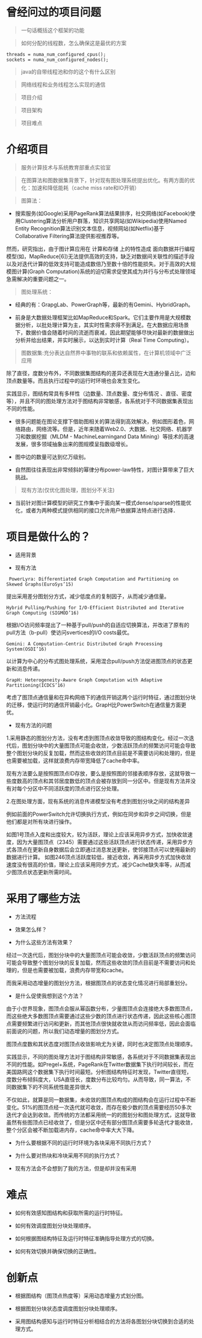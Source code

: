 # 曾经问过的项目问题

> 一句话概括这个框架的功能

> 如何分配的线程数，怎么确保这是最优的方案
```
threads = numa_num_configured_cpus();
sockets = numa_num_configured_nodes();
```
> java的自带线程池和你的这个有什么区别

> 网络线程和业务线程怎么实现的通信

> 项目介绍

> 项目架构

> 项目难点

# 介绍项目

>服务计算技术与系统教育部重点实验室

> 在图算法和图数据集背景下，针对现有图处理系统提出优化。有两方面的优化：加速和降低能耗（cache miss rate和IO开销）

> 图算法：
 
 - 搜索服务(如Google)采用PageRank算法结果排序，社交网络(如Facebook)使用Clustering算法分析用户群落，知识共享网站(如Wikipedia)使用Named Entity Recognition算法识别文本信息，视频网站(如Netflix)基于Collaborative Filtering算法提供影视推荐等。

然而，研究指出，由于图计算应用在 计算和存储 上的特性造成 面向数据并行编程模型(如，MapReduce[6])无法提供高效的支持，缺乏对数据间关联性的描述手段以及对迭代计算的低效支持可能造成数倍乃至数十倍的性能损失。对于高效的大规模图计算(Graph Computation)系统的迫切需求促使其成为并行与分布式处理领域急需解决的重要问题之一。

> 图处理系统：

 - 经典的有：GrapgLab、PowerGraph等，最新的有Gemini、HybridGraph。
 
 - 前身是大数据处理框架比如MapReduce和Spark。它们主要作用是大规模数据分析，以批处理计算为主，其实时性需求得不到满足。在大数据应用场景下，数据价值会随着时间的流逝而衰减，因此期望能够尽快对最新的数据做出分析并给出结果，并实时展示，以达到实时计算（Real Time Computing）。
 
> 图数据集:充分表达自然界中事物的联系和依赖属性，在计算机领域中广泛应用
 
 除了直径，度数分布外，不同数据集图结构的差异还表现在大连通分量占比，边和顶点数量等。而且执行过程中的运行时环境也会发生变化。
 
 实践显示，图结构常具有多样性（边数量、顶点数量、度分布情况 、直径、密度等），并且不同的图处理方法对于图结构非常敏感，各系统对于不同数据集表现出不同的性能。

 - 很多问题能在图论支撑下借助图相关的算法得到高效解决，例如图形着色，网络路由，网络流等。但是，近年来随着Web2.0、大数据、社交网络、机器学习和数据挖掘（MLDM - MachineLearningand Data Mining）等技术的高速发展，很多领域抽象出来的图规模呈指数级增长。
 
 - 图中边的数量可达到亿万级别。
 
 - 自然图往往表现出非常倾斜的幂律分布power-law特性，对图计算带来了巨大挑战。
 
> 现有方法(仅优化图处理，图划分不关注)

 - 当前针对图计算模型的研究工作集中于面向某一模式dense/sparse的性能优化，或者为两种模式提供相同的接口允许用户依据算法特点进行选择．


# 项目是做什么的？

 - 适用背景

 - 现有方法
 
```
 PowerLyra: Differentiated Graph Computation and Partitioning on Skewed Graphs(EuroSys’15)
```
提出采用差分图划分方式，减少低度点的复制因子，从而减少通信量。
```
Hybrid Pulling/Pushing for I/O-Efficient Distributed and Iterative Graph Computing (SIGMOD’16)
```
根据I/O访问频率提出了一种基于pull/push的自适应切换算法，并改进了原有的pull方法（b-pull）使访问svertices的I/O costs最优。
```
Gemini: A Computation-Centric Distributed Graph Processing System(OSDI’16)
```
以计算为中心的分布式图处理系统，采用混合pull/push方法促进图顶点的状态更新和消息传递。
```
GrapH: Heterogeneity-Aware Graph Computation with Adaptive Partitioning(ICDCS’16)
```
考虑了图顶点通信量和在异构网络下的通信开销这两个运行时特征，通过图划分块的迁移，使运行时的通信开销最小化。GrapH比PowerSwitch在通信量方面更优。

 - 现有方法的问题 
 
 1.采用静态的图划分方法，没有考虑到图顶点收敛导致的图结构变化。经过一次迭代后，图划分块中的大量图顶点可能会收敛，少数活跃顶点的频繁访问可能会导致整个图划分块的反复加载，然而这些收敛的顶点目前是不需要访问和处理的，但是也需要被加载，这样就浪费内存带宽降低了cache命中率。
 
 现有方法要么是按照图顶点ID存放，要么是按照图的邻接表顺序存放，这就导致一些度数高的顶点和其邻居度数低的顶点会被存放到同一分区中。但是现有方法并没有对每个分区中不同活跃度的顶点进行区分处理。
 
 2.在图处理方面，现有系统的消息传递模型没有考虑到图划分块之间的结构差异

 例如前面的PowerSwitch允许切换执行方式，例如在同步和异步之间切换，但是他们都是对所有块进行操作。

 如图1号顶点入度和出度较大，较为活跃，理论上应该采用异步方式，加快收敛速度，因为大量图顶点（2345）需要通过这些活跃顶点进行状态传递，采用异步方式各顶点在更新自身数据后会立即通过消息发送更新，使邻接顶点可以使用最新的数据进行计算。
如图246顶点活跃度较低，接近收敛，再采用异步方式加快收敛速度没有很高的价值，理论上应该采用同步方式，减少Cache缺失率等，从而减少图顶点状态更新所需时间。

 
# 采用了哪些方法

 - 方法流程

 - 效果怎么样？
 
 - 为什么这些方法有效果？
 
 经过一次迭代后，图划分块中的大量图顶点可能会收敛，少数活跃顶点的频繁访问可能会导致整个图划分块的反复加载，然而这些收敛的顶点目前是不需要访问和处理的，但是也需要被加载，浪费内存带宽和cache。

而我采用动态增量的图划分方法，根据图顶点的状态变化情况进行局部重划分。
 
 - 是什么促使我想到这个方法？
 
 由于小世界现象，图顶点会服从幂函数分布，少量图顶点会连接绝大多数图顶点，而这些绝大多数图顶点需要通过这些少数的顶点进行状态传递，因此这些核心图顶点需要频繁进行访问和更新，而其他顶点很快就收敛从而访问频率低，因此会面临前面说的问题，所以我们动态增量的图划分方式。
 
 图顶点度数和其状态度对图顶点收敛影响尤为关键，同时也决定图顶点处理顺序。
 
 实践显示，不同的图处理方法对于图结构非常敏感，各系统对于不同数据集表现出不同的性能。如Pregel+系统，PageRank在Twitter数据集下执行时间较长，而在美国路网这个数据集下执行时间最短。分析图结构特征时发现，Twitter直径短，度数分布倾斜度大，USA直径长，度数分布比较均匀。从而导致，同一算法，不同数据集下的不同系统性能差异很大.

 不仅如此，就算是同一数据集，未收敛的图顶点构成的图结构会在运行过程中不断变化。51%的图顶点经一次迭代就可收敛，而存在极少数的顶点需要经历50多次迭代才会达到收敛。而传统的方法都采用统一的的图划分和图处理方式，这就导致虽然有些图顶点已经收敛了，但是分区中还有部分图顶点需要多轮迭代才能收敛，整个分区会被不断加载进内存，cache命中率大大下降。
 
 - 为什么要根据不同的运行时环境为各块采用不同执行方式？

 - 为什么要对热块和冷块采用不同的执行方式？
 
 - 现有方法会不会想到了我的方法，但是却并没有采用

# 难点

 - 如何有效感知图结构和获取所需的运行时特征。
 
 - 如何有效调度图划分块处理顺序。
 
 - 如何根据图结构特征及运行时特征准确指导处理方式的切换。
 
 - 如何有效切换并确保切换的正确性。



# 创新点

 - 根据图结构（图顶点热度等）采用动态增量方式划分图。

 - 根据图划分块状态度调度图划分块处理顺序。
 
 - 采用图结构感知与运行时特征分析相结合的方法将各图划分块切换到合适的处理方式。



